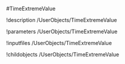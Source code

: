 <!-- MOOSE Object Documentation Stub: Remove this when content is added. -->
#TimeExtremeValue

!description /UserObjects/TimeExtremeValue

!parameters /UserObjects/TimeExtremeValue

!inputfiles /UserObjects/TimeExtremeValue

!childobjects /UserObjects/TimeExtremeValue

